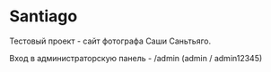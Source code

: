 # Santiago
Тестовый проект - сайт фотографа Саши Саньтьяго.

Вход в администраторскую панель - /admin (admin / admin12345)
